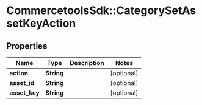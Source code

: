 # CommercetoolsSdk::CategorySetAssetKeyAction

## Properties
Name | Type | Description | Notes
------------ | ------------- | ------------- | -------------
**action** | **String** |  | [optional] 
**asset_id** | **String** |  | [optional] 
**asset_key** | **String** |  | [optional] 

